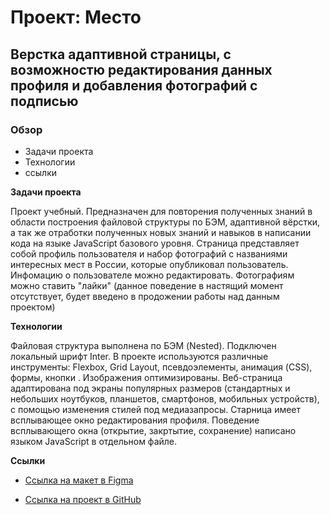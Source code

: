 # Проект: Место
## **Верстка адаптивной страницы, с возможностю редактирования данных профиля и добавления фотографий с подписью**

### Обзор

* Задачи проекта
* Технологии
* ссылки

**Задачи проекта**

Проект учебный. Предназначен для повторения полученных знаний в области построения файловой структуры по БЭМ, адаптивной вёрстки, а так же отработки полученных новых знаний и навыков в написании кода на языке JavaScript базового уровня.
Страница представляет собой профиль пользователя и набор фотографий с названиями интересных мест в России, которые опубликовал пользователь. Инфомацию о пользователе можно редактировать. Фотографиям можно ставить "лайки" (данное поведение в настящий момент отсутствует, будет введено в продожении работы над данным проектом)

**Технологии**

Файловая структура выполнена по БЭМ (Nested).
Подключен локальный шрифт Inter.
В проекте используются различные инструменты: Flexbox, Grid Layout, псевдоэлементы, анимация (CSS), формы, кнопки . Изображения оптимизированы.
Веб-страница адаптирована под экраны популярных размеров (стандартных и небольших ноутбуков, планшетов, смартфонов, мобильных устройств), с помощью изменения стилей под медиазапросы.
Старница имеет всплывающее окно редактирования профиля. Поведение всплывающего окна (открытие, закртытие, сохранение) написано языком JavaScript в отдельном файле.

**Ссылки**

* [Ссылка на макет в Figma](https://www.figma.com/file/2cn9N9jSkmxD84oJik7xL7/JavaScript.-Sprint-4?node-id=0%3A1)

* [Ссылка на проект в GitHub](https://maria-pashechko.github.io/mesto/index.html)


